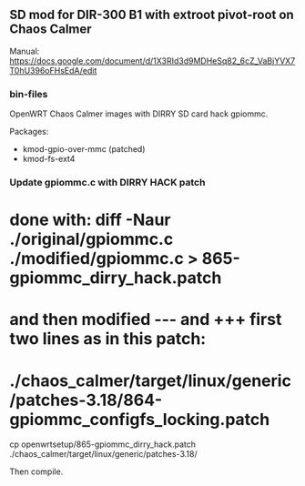 ## SD mod for DIR-300 B1 with extroot pivot-root on Chaos Calmer
Manual: https://docs.google.com/document/d/1X3RId3d9MDHeSq82_6cZ_VaBjYVX7T0hU396oFHsEdA/edit

### bin-files

OpenWRT Chaos Calmer images with DIRRY SD card hack gpiommc.

Packages:
* kmod-gpio-over-mmc (patched)
* kmod-fs-ext4

### Update gpiommc.c with DIRRY HACK patch

# done with: diff -Naur ./original/gpiommc.c ./modified/gpiommc.c > 865-gpiommc_dirry_hack.patch
# and then modified --- and +++ first two lines as in this patch:
# ./chaos_calmer/target/linux/generic/patches-3.18/864-gpiommc_configfs_locking.patch

cp openwrtsetup/865-gpiommc_dirry_hack.patch ./chaos_calmer/target/linux/generic/patches-3.18/

Then compile.
